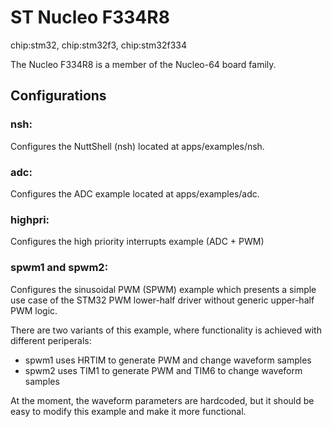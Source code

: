 ST Nucleo F334R8
================

chip:stm32, chip:stm32f3, chip:stm32f334

The Nucleo F334R8 is a member of the Nucleo-64 board family.

Configurations
--------------

### nsh:

Configures the NuttShell (nsh) located at apps/examples/nsh.

### adc:

Configures the ADC example located at apps/examples/adc.

### highpri:

Configures the high priority interrupts example (ADC + PWM)

### spwm1 and spwm2:

Configures the sinusoidal PWM (SPWM) example which presents a simple use
case of the STM32 PWM lower-half driver without generic upper-half PWM
logic.

There are two variants of this example, where functionality is achieved
with different periperals:

-   spwm1 uses HRTIM to generate PWM and change waveform samples
-   spwm2 uses TIM1 to generate PWM and TIM6 to change waveform samples

At the moment, the waveform parameters are hardcoded, but it should be
easy to modify this example and make it more functional.
